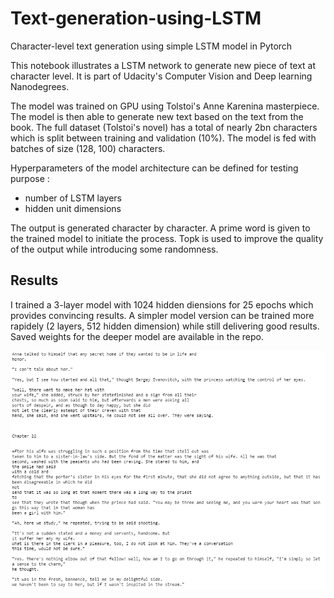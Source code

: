 # Text-generation-using-LSTM
Character-level text generation using simple LSTM model in Pytorch

This notebook illustrates a LSTM network to generate new piece of text at character level.
It is part of Udacity's Computer Vision and Deep learning Nanodegrees.

The model was trained on GPU using Tolstoi's Anne Karenina masterpiece. The model is then able to generate new text based on the text from the book.
The full dataset (Tolstoi's novel) has a total of nearly 2bn characters which is split between training and validation (10%). The model is fed with batches of size (128, 100) characters. 

Hyperparameters of the model architecture can be defined for testing purpose :
- number of LSTM layers
- hidden unit dimensions

The output is generated character by character. A prime word is given to the trained model to initiate the process. Topk is used to improve the quality of the output while introducing some randomness.

## Results

I trained a 3-layer model with 1024 hidden diensions for 25 epochs which provides convincing results. A simpler model version can be trained more rapidely (2 layers, 512 hidden dimension) while still delivering good results. Saved weights for the deeper model are available in the repo.

![](assets/sample_output.PNG)
